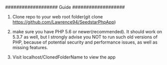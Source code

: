 ###################
Guide
###################

1. Clone repo to your web root folder(git clone https://github.com/Lawrence94/SeedstarPhpApp)

2. make sure you have PHP 5.6 or newer(recommended).
It should work on 5.3.7 as well, but I strongly advise you NOT to run
such old versions of PHP, because of potential security and performance
issues, as well as missing features.

3. Visit localhost/ClonedFolderName to view the app